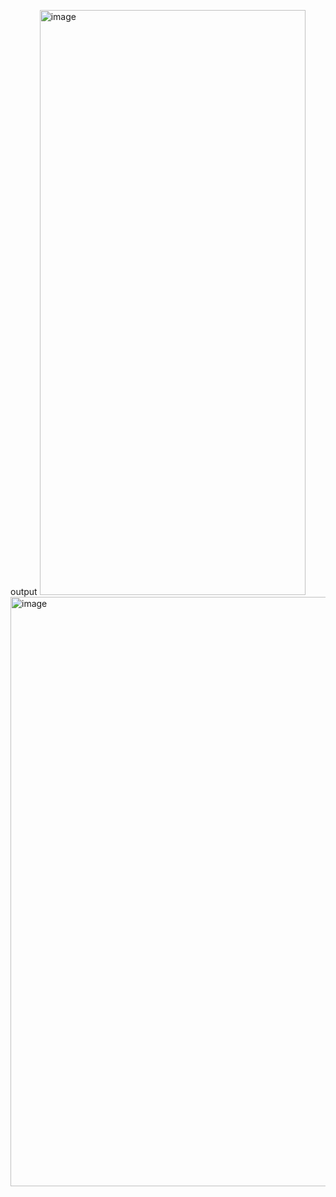 output
<img width="425" height="936" alt="image" src="https://github.com/user-attachments/assets/bcf3546e-eece-4428-b649-7d6f0e78f5dd" />
<img width="1920" height="943" alt="image" src="https://github.com/user-attachments/assets/cf6d70ea-3ebe-4ea3-aef6-9e43af0fee2e" />
